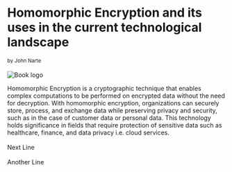 # Homomorphic Encryption and its uses in the current technological landscape
<sub>by John Narte</sub>
<br/><br/>
![Book logo](/blog.intp-362/docs/assets/blog-test-img.png)

Homomorphic Encryption is a cryptographic technique that enables complex computations to be performed on encrypted data without the need for decryption.
With homomorphic encryption, organizations can securely store, process, and exchange data while preserving privacy and security, such as in the case of customer data or personal data.
This technology holds significance in fields that require protection of sensitive data such as healthcare, finance, and data privacy i.e. cloud services.
<br/><br/>
Next Line
<br/><br/>
Another Line
